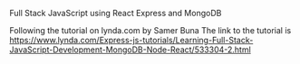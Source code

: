 Full Stack JavaScript using React Express and MongoDB

Following the tutorial on lynda.com by Samer Buna
The link to the tutorial is 
https://www.lynda.com/Express-js-tutorials/Learning-Full-Stack-JavaScript-Development-MongoDB-Node-React/533304-2.html
